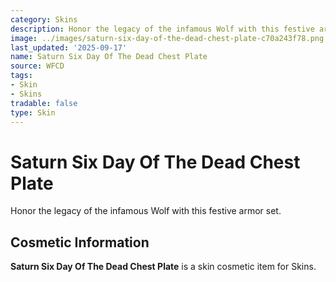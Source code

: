 ```yaml
---
category: Skins
description: Honor the legacy of the infamous Wolf with this festive armor set.
image: ../images/saturn-six-day-of-the-dead-chest-plate-c70a243f78.png
last_updated: '2025-09-17'
name: Saturn Six Day Of The Dead Chest Plate
source: WFCD
tags:
- Skin
- Skins
tradable: false
type: Skin
---
```


# Saturn Six Day Of The Dead Chest Plate

Honor the legacy of the infamous Wolf with this festive armor set.

## Cosmetic Information

**Saturn Six Day Of The Dead Chest Plate** is a skin cosmetic item for Skins.

